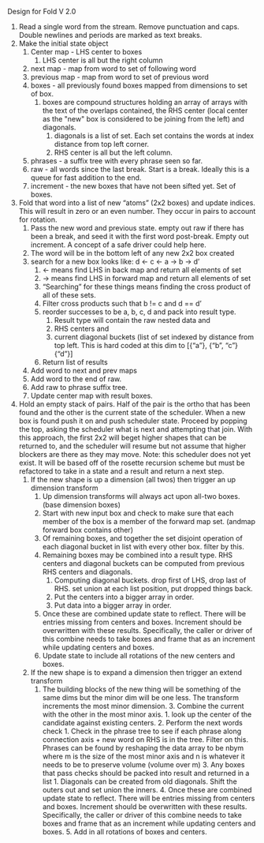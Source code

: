 Design for Fold V 2.0

1. Read a single word from the stream. Remove punctuation and caps. Double newlines and periods are marked as text breaks.
2. Make the initial state object
    1. Center map - LHS center to boxes
        1. LHS center is all but the right column
    2. next map - map from word to set of following word
    3. previous map - map from word to set of previous word
    4. boxes - all previously found boxes mapped from dimensions to set of box.
        1. boxes are compound structures holding an array of arrays with the text of the overlaps contained, the RHS center (local center as the "new" box is considered to be joining from the left) and diagonals.
            1. diagonals is a list of set. Each set contains the words at index distance from top left corner.
            2. RHS center is all but the left column.
    5. phrases - a suffix tree with every phrase seen so far.
    5. raw - all words since the last break. Start is a break. Ideally this is a queue for fast addition to the end.
    6. increment - the new boxes that have not been sifted yet. Set of boxes.
3. Fold that word into a list of new “atoms” (2x2 boxes) and update indices. This will result in zero or an even number. They occur in pairs to account for rotation.
    1. Pass the new word and previous state. empty out raw if there has been a break, and seed it with the first word post-break. Empty out increment. A concept of a safe driver could help here.
    2. The word will be in the bottom left of any new 2x2 box created
    3. search for a new box looks like: d <- c <- a -> b -> d’
        1. <- means find LHS in back map and return all elements of set
        2. -> means find LHS in forward map and return all elements of set
        3. “Searching” for these things means finding the cross product of all of these sets. 
        4. Filter cross products such that b != c and d == d’
        5. reorder successes to be a, b, c, d and pack into result type.
            1. Result type will contain the raw nested data and
            2. RHS centers and
            3. current diagonal buckets (list of set indexed by distance from top left. This is hard coded at this dim to [{“a”}, {“b”, “c”} {“d”}]
        6. Return list of results
    5. Add word to next and prev maps
    6. Add word to the end of raw.
    6. Add raw to phrase suffix tree.
    8. Update center map with result boxes.
4. Hold an empty stack of pairs. Half of the pair is the ortho that has been found and the other is the current state of the scheduler. When a new box is found push it on and push scheduler state. Proceed by popping the top, asking the scheduler what is next and attempting that join. With this approach, the first 2x2 will beget higher shapes that can be returned to, and the scheduler will resume but not assume that higher blockers are there as they may move. Note: this scheduler does not yet exist. It will be based off of the rosette recursion scheme but must be refactored to take in a state and a result and return a next step.
    1. If the new shape is up a dimension (all twos) then trigger an up dimension transform
        1. Up dimension transforms will always act upon all-two boxes. (base dimension boxes)
        2. Start with new input box and check to make sure that each member of the box is a member of the forward map set. (andmap forward box contains other)
        3. Of remaining boxes, and together the set disjoint operation of each diagonal bucket in list with every other box. filter by this.
        4. Remaining boxes may be combined into a result type. RHS centers and diagonal buckets can be computed from previous RHS centers and diagonals.
            1. Computing diagonal buckets. drop first of LHS, drop last of RHS. set union at each list position, put dropped things back.
            2. Put the centers into a bigger array in order.
            3. Put data into a bigger array in order.
        5. Once these are combined update state to reflect. There will be entries missing from centers and boxes. Increment should be overwritten with these results. Specifically, the caller or driver of this combine needs to take boxes and frame that as an increment while updating centers and boxes.
        6. Update state to include all rotations of the new centers and boxes.
    2. If the new shape is to expand a dimension then trigger an extend transform
        1. The building blocks of the new thing will be something of the same dims but the minor dim will be one less. The transform increments the most minor dimension. 
            3. Combine the current with the other in the most minor axis.
                1. look up the center of the candidate against existing centers.
                2. Perform the next words check
                    1. Check in the phrase tree to see if each phrase along connection axis + new word on RHS is in the tree. Filter on this. Phrases can be found by reshaping the data array to be nbym where m is the size of the most minor axis and n is whatever it needs to be to preserve volume (volume over m)
                3. Any boxes that pass checks should be packed into result and returned in a list
                    1. Diagonals can be created from old diagonals. Shift the outers out and set union the inners.
            4. Once these are combined update state to reflect. There will be entries missing from centers and boxes. Increment should be overwritten with these results. Specifically, the caller or driver of this combine needs to take boxes and frame that as an increment while updating centers and boxes.
            5. Add in all rotations of boxes and centers.